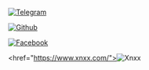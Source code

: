 <a href="https://t.me/Xpras_id/"><img alt="Telegram" src="https://img.shields.io/badge/Telegram-follow-bluek?style=flat-square&logo=Telegram"></a>

<a href="https://github.com/TelegramBotHeroku/"><img alt="Github" src="https://img.shields.io/badge/Github-follow-bluek?style=flat-square&logo=Github"></a>

<a href="https://m.facebook/Lex-Ant/"><img alt="Facebook" src="https://img.shields.io/badge/Facebook-follow-bluek?style=flat-square&logo=Facebook"></a>

<href="https://www.xnxx.com/"><img alt="Xnxx" src="https://img.shields.io/badge/Xnxx-muehehe-blue?style=flat-square&logo=Xnxx"></a>
